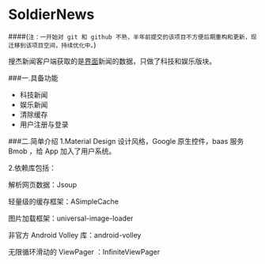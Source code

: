 # SoldierNews

####(`注：一开始对 git 和 github 不熟，半年前提交的该项目不方便后期重构和更新，现迁移到该项目空间，持续优化中。`)

搜杰新闻客户端获取的是[界面](http://www.jiemian.com)新闻的数据，只做了科技和娱乐版块。

###一.具备功能
* 科技新闻
* 娱乐新闻
* 清除缓存
* 用户注册与登录

###二.简单介绍
1.Material Design 设计风格，Google 原生控件，baas 服务 Bmob ，给 App 加入了用户系统。

2.依赖库包括：

解析网页数据：Jsoup

轻量级的缓存框架：ASimpleCache 

图片加载框架：universal-image-loader

非官方 Android Volley 库：android-volley

无限循环滑动的 ViewPager ：InfiniteViewPager

